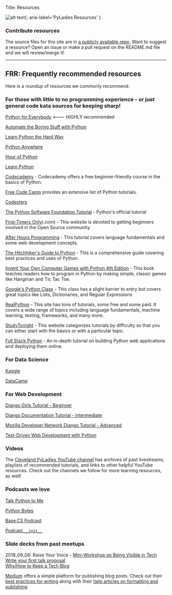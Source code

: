 Title: Resources

![alt text](https://clepyladies.github.io/pyladies-official/images/ResourcesBanner.png "Resources"){: aria-label='PyLadies Resources' }

### Contribute resources

The source files for this site are in [a publicly available repo](https://github.com/CLEPyLadies/pyladies-official). Want to suggest a resource? Open an issue or make a pull request on the README.md file and we will review/merge it!

---
<div id='frequently-recommended-resources'>

## FRR: Frequently recommended resources

Here is a roundup of resources we commonly recommend:

### For those with little to no programming experience - or just general code kata sources for keeping sharp!

[Python for Everybody](https://www.py4e.com/lessons) <--- HIGHLY recommended

[Automate the Boring Stuff with Python](https://automatetheboringstuff.com/)

[Learn Python the Hard Way](https://learnpythonthehardway.org/)

[Python Anywhere](https://www.pythonanywhere.com/details/education)

[Hour of Python](https://hourofpython.com/)

[Learn Python](https://www.learnpython.org/)

[Codecademy](https://www.codecademy.com/learn/learn-python)  -  Codecademy offers a free beginner-friendly course in the basics of Python.

[Free Code Camp](https://guide.freecodecamp.org/python/python-resources/) provides an extensive list of Python tutorials.

[Codesters](https://www.codesters.com/)

[The Python Software Foundation Tutorial](https://docs.python.org/3/tutorial/) - Python's official tutorial

[First-Timers Only](https://www.firsttimersonly.com/)(.com) - This website is devoted to getting beginners involved in the Open Source community.

[After Hours Programming](https://www.afterhoursprogramming.com/tutorial/python/python-overview/) - This tutorial covers language fundamentals and some web development concepts.

[The Hitchhiker's Guide to Python](https://docs.python-guide.org/)  - This is a comprehensive guide covering best practices and uses of Python.

[Invent Your Own Computer Games with Python 4th Edition](https://inventwithpython.com/invent4thed/) - This book teaches readers how to program in Python by making simple, classic games like Hangman and Tic Tac Toe.

[Google's Python Class](https://developers.google.com/edu/python/?hl=en) -  This class has a slight barrier to entry but covers great topics like Lists, Dictionaries, and Regular Expressions

[RealPython](https://realpython.com/) - This site has tons of tutorials, some free and some paid.  It covers a wide range of topics including language fundamentals, machine learning, testing, frameworks, and many more.

[StudyTonight](https://www.studytonight.com/python/) -  This website categorizes tutorials by difficulty so that you can either start with the basics or with a particular topic.

[Full Stack Python](https://www.fullstackpython.com/) - An in-depth tutorial on building Python web applications and deploying them online.

### For Data Science

[Kaggle](https://www.kaggle.com)

[DataCamp](https://www.datacamp.com/tracks/skill)

### For Web Development

[Django Girls Tutorial - Beginner](https://tutorial.djangogirls.org/)

[Django Documentation Tutorial - Intermediate](https://docs.djangoproject.com/en/2.1/intro/tutorial01/)

[Mozilla Developer Network Django Tutorial - Advanced](https://developer.mozilla.org/en-US/docs/Learn/Server-side/Django/Tutorial_local_library_website)

[Test-Driven Web Development with Python](https://www.obeythetestinggoat.com/book/part1.harry.html)

### Videos

The [Cleveland PyLadies YouTube channel](https://www.youtube.com/channel/UCrX6AAcxXO_-8gitJWdjkuw?view_as=subscriber) has archives of past livestreams, playlists of recommended tutorials, and links to other helpful YouTube resources. Check out the channels we follow for more learning resources, as well!

### Podcasts we love

[Talk Python to Me](https://talkpython.fm/)

[Python Bytes](https://pythonbytes.fm/)

[Base.CS Podcast](https://www.codenewbie.org/basecs)

[Podcast.`__init__`](https://www.podcastinit.com/)
</div>

### Slide decks from past meetups

2018_09_06: Raise Your Voice - [Mini-Workshop on Being Visible in Tech](http://meetu.ps/e/FLvfB/DxhG9/f)  
   [Write your first talk proposal](https://docs.google.com/presentation/d/19BdDbowE1Ec9bbDyD9LfhYsSUllm5qera-eH2APkk28/edit?usp=sharing)  
   [Why/How to Keep a Tech Blog](https://docs.google.com/presentation/d/1KPfsylMuSTvbIzJULoZCJS4rTpbm6M2rauXJAvdwrjk/edit?usp=sharing)

[Medium](https://medium.com/) offers a simple platform for publishing blog posts.  Check out their [best practices for writing](https://blog.medium.com/best-practices-for-writing-on-medium-386506ae62b9) along with their [help articles on formatting and publishing](https://help.medium.com/hc/en-us/categories/200058025-Writing).